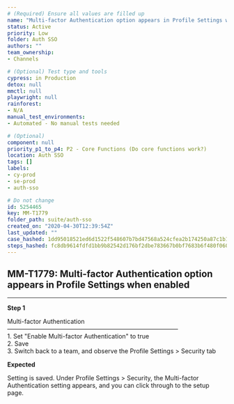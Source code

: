 ```yaml
---
# (Required) Ensure all values are filled up
name: "Multi-factor Authentication option appears in Profile Settings when enabled"
status: Active
priority: Low
folder: Auth SSO
authors: ""
team_ownership: 
- Channels

# (Optional) Test type and tools
cypress: in Production
detox: null
mmctl: null
playwright: null
rainforest: 
- N/A
manual_test_environments: 
- Automated - No manual tests needed

# (Optional)
component: null
priority_p1_to_p4: P2 - Core Functions (Do core functions work?)
location: Auth SSO
tags: []
labels: 
- cy-prod
- se-prod
- auth-sso

# Do not change
id: 5254465
key: MM-T1779
folder_path: suite/auth-sso
created_on: "2020-04-30T12:39:54Z"
last_updated: ""
case_hashed: 1dd95018521ed6d1522f548607b7bd47568a524cfea2b174250a87c1b15cd0a3ecb43bab3b01774f68711e4a9b616c8b
steps_hashed: fc8db9614fdfd1bb9b82542d176bf2dbe783667b0bf7683b6f480f060e2e6df41843bad875770821faf75e52e4b04e12
---
```


## MM-T1779: Multi-factor Authentication option appears in Profile Settings when enabled

---

**Step 1**

Multi-factor Authentication\
————————————————————————————\
1\. Set "Enable Multi-factor Authentication" to true\
2\. Save\
3\. Switch back to a team, and observe the Profile Settings > Security tab

**Expected**

Setting is saved. Under Profile Settings > Security, the Multi-factor Authentication setting appears, and you can click through to the setup page.
